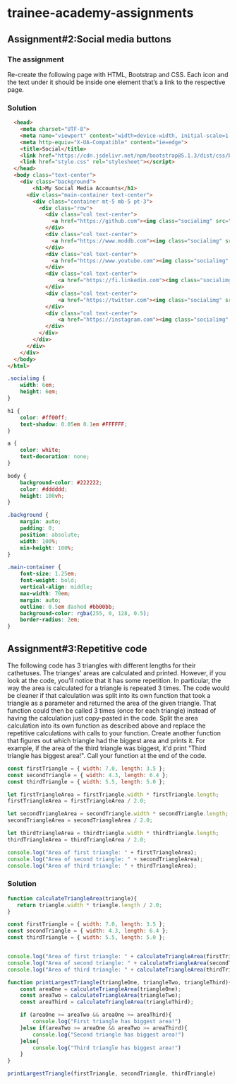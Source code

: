 # **trainee-academy-assignments**



## **Assignment#2:Social media buttons**

### The assignment
Re-create the following page with HTML, Bootstrap and CSS.
Each icon and the text under it should be inside one element that’s a link to the respective page.

### Solution

```html
  <head>
    <meta charset="UTF-8">
    <meta name="viewport" content="width=device-width, initial-scale=1.0">
    <meta http-equiv="X-UA-Compatible" content="ie=edge">
    <title>Social</title>
    <link href="https://cdn.jsdelivr.net/npm/bootstrap@5.1.3/dist/css/bootstrap.min.css" rel="stylesheet" integrity="sha384-1BmE4kWBq78iYhFldvKuhfTAU6auU8tT94WrHftjDbrCEXSU1oBoqyl2QvZ6jIW3" crossorigin="anonymous">
    <link href="style.css" rel="stylesheet"></script>
  </head>
  <body class="text-center">
    <div class="background">
        <h1>My Social Media Accounts</h1>
      <div class="main-container text-center">
        <div class="container mt-5 mb-5 pt-3">
          <div class="row">
            <div class="col text-center">
              <a href="https://github.com"><img class="socialimg" src="./images/github.png" alt="GitHub" /><p>GitHub</p></a>
            </div>
            <div class="col text-center">
              <a href="https://www.moddb.com"><img class="socialimg" src="./images/moddb.png" alt="ModDB" /><p>ModDB</p></a>
            </div>
            <div class="col text-center">
              <a href="https://www.youtube.com"><img class="socialimg" src="./images/youtube.png" alt="YouTube" /><p>YouTube</p></a>
            </div>
            <div class="col text-center">
                <a href="https://fi.linkedin.com"><img class="socialimg" src="./images/linkedin.png" alt="LinkedIn" /><p>LinkedIn</p></a>
            </div>
            <div class="col text-center">
                <a href="https://twitter.com"><img class="socialimg" src="./images/twitter.png" alt="Twitter" /><p>Twitter</p></a>
            </div>
            <div class="col text-center">
                <a href="https://instagram.com"><img class="socialimg" src="./images/instagram.png" alt="Instagram" /><p>Instagram</p></a>
            </div>
          </div>
        </div>
      </div>
    </div>
  </body>
</html>
```
```css
.socialimg {
    width: 6em;
    height: 6em;
}

h1 {
    color: #ff00ff;
    text-shadow: 0.05em 0.1em #FFFFFF;
}

a {
    color: white;
    text-decoration: none;
}    

body {
    background-color: #222222;
    color: #dddddd;
    height: 100vh;
}

.background {
    margin: auto;
    padding: 0;
    position: absolute;
    width: 100%;
    min-height: 100%;
}

.main-container {
    font-size: 1.25em;
    font-weight: bold;
    vertical-align: middle;
    max-width: 70em;
    margin: auto;
    outline: 0.5em dashed #bb00bb;
    background-color: rgba(255, 0, 128, 0.5);
    border-radius: 2em;
}
```

## **Assignment#3:Repetitive code**
The following code has 3 triangles with different lengths for their cathetuses. The trianges' areas are calculated and printed.
However, if you look at the code, you'll notice that it has some repetition. In particular, the way the area is calculated for a triangle is repeated 3 times.
The code would be cleaner if that calculation was split into its own function that took a triangle as a parameter and returned the area of the given triangle. That function could  then be called 3 times (once for each triangle) instead of having the calculation just copy-pasted in the code.
Split the area calculation into its own function as described above and replace the repetitive calculations with calls to your function.
Create another function that figures out which triangle had the biggest area and prints it. For example, if the area of the third triangle was biggest, it'd print "Third triangle has biggest area!". Call your function at the end of the code.


```javascript
const firstTriangle = { width: 7.0, length: 3.5 };
const secondTriangle = { width: 4.3, length: 6.4 };
const thirdTriangle = { width: 5.5, length: 5.0 };

let firstTriangleArea = firstTriangle.width * firstTriangle.length;
firstTriangleArea = firstTriangleArea / 2.0;

let secondTriangleArea = secondTriangle.width * secondTriangle.length;
secondTriangleArea = secondTriangleArea / 2.0;

let thirdTriangleArea = thirdTriangle.width * thirdTriangle.length;
thirdTriangleArea = thirdTriangleArea / 2.0;

console.log("Area of first triangle: " + firstTriangleArea);
console.log("Area of second triangle: " + secondTriangleArea);
console.log("Area of third triangle: " + thirdTriangleArea);
```
### Solution
```javascript
function calculateTriangleArea(triangle){
   return triangle.width * triangle.length / 2.0;
}

const firstTriangle = { width: 7.0, length: 3.5 };
const secondTriangle = { width: 4.3, length: 6.4 };
const thirdTriangle = { width: 5.5, length: 5.0 };


console.log("Area of first triangle: " + calculateTriangleArea(firstTriangle));
console.log("Area of second triangle: " + calculateTriangleArea(secondTriangle));
console.log("Area of third triangle: " + calculateTriangleArea(thirdTriangle));

function printLargestTriangle(triangleOne, triangleTwo, triangleThird){
    const areaOne = calculateTriangleArea(triangleOne);
    const areaTwo = calculateTriangleArea(triangleTwo);
    const areaThird = calculateTriangleArea(triangleThird);

    if (areaOne >= areaTwo && areaOne >= areaThird){
        console.log("First triangle has biggest area!")
    }else if(areaTwo >= areaOne && areaTwo >= areaThird){
        console.log("Second triangle has biggest area!")
    }else{
        console.log("Third triangle has biggest area!")
    }
}

printLargestTriangle(firstTriangle, secondTriangle, thirdTriangle)
```





